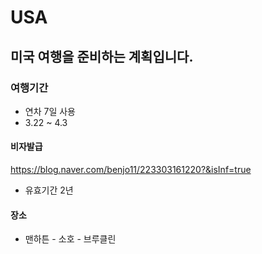 # USA

## 미국 여행을 준비하는 계획입니다. 

### 여행기간
- 연차 7일 사용
- 3.22 ~ 4.3

#### 비자발급

https://blog.naver.com/benjo11/223303161220?&isInf=true
- 유효기간 2년

#### 장소

- 맨하튼 - 소호 - 브루클린
